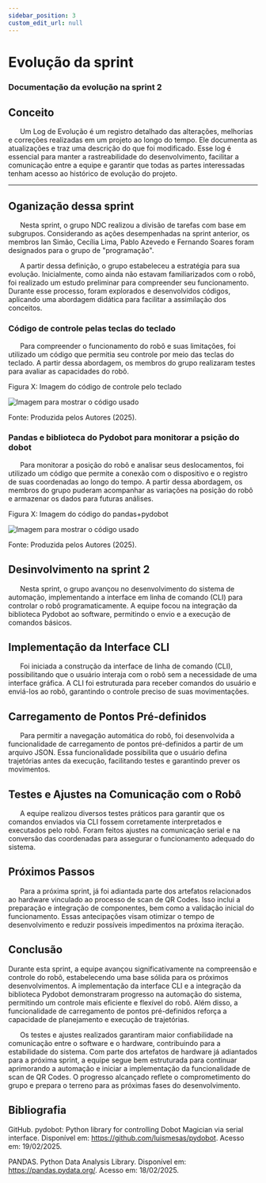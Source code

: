 ```yaml
---
sidebar_position: 3
custom_edit_url: null
---
```


# Evolução da sprint
### Documentação da evolução na sprint 2

## Conceito

&nbsp;&nbsp;&nbsp;&nbsp;&nbsp; Um Log de Evolução é um registro detalhado das alterações, melhorias e correções realizadas em um projeto ao longo do tempo. Ele documenta as atualizações e traz uma descrição do que foi modificado. Esse log é essencial para manter a rastreabilidade do desenvolvimento, facilitar a comunicação entre a equipe e garantir que todas as partes interessadas tenham acesso ao histórico de evolução do projeto.

---

## Oganização dessa sprint

&nbsp;&nbsp;&nbsp;&nbsp;&nbsp; Nesta sprint, o grupo NDC realizou a divisão de tarefas com base em subgrupos. Considerando as ações desempenhadas na sprint anterior, os membros Ian Simão, Cecília Lima, Pablo Azevedo e Fernando Soares foram designados para o grupo de "programação".

&nbsp;&nbsp;&nbsp;&nbsp;&nbsp; A partir dessa definição, o grupo estabeleceu a estratégia para sua evolução. Inicialmente, como ainda não estavam familiarizados com o robô, foi realizado um estudo preliminar para compreender seu funcionamento. Durante esse processo, foram explorados e desenvolvidos códigos, aplicando uma abordagem didática para facilitar a assimilação dos conceitos.

### Código de controle pelas teclas do teclado

&nbsp;&nbsp;&nbsp;&nbsp;&nbsp; Para compreender o funcionamento do robô e suas limitações, foi utilizado um código que permitia seu controle por meio das teclas do teclado. A partir dessa abordagem, os membros do grupo realizaram testes para avaliar as capacidades do robô.

<p style={{textAlign: 'center'}}>Figura X: Imagem do código de controle pelo teclado</p>
<div style={{margin: 25}}>
    <div style={{textAlign: 'center'}}>
        <img src={require("../../../../media/codigo/codeteclado.png").default} style={{width: 800}} alt="Imagem para mostrar o código usado" />
        <br />
    </div>
</div>
<p style={{textAlign: 'center'}}>Fonte: Produzida pelos Autores (2025). </p>

### Pandas e biblioteca do Pydobot para monitorar a psição do dobot

&nbsp;&nbsp;&nbsp;&nbsp;&nbsp; Para monitorar a posição do robô e analisar seus deslocamentos, foi utilizado um código que permite a conexão com o dispositivo e o registro de suas coordenadas ao longo do tempo. A partir dessa abordagem, os membros do grupo puderam acompanhar as variações na posição do robô e armazenar os dados para futuras análises.

<p style={{textAlign: 'center'}}>Figura X: Imagem do código do pandas+pydobot</p>
<div style={{margin: 25}}>
    <div style={{textAlign: 'center'}}>
        <img src={require("../../../../media/codigo/codeposi.png").default} style={{width: 800}} alt="Imagem para mostrar o código usado" />
        <br />
    </div>
</div>
<p style={{textAlign: 'center'}}>Fonte: Produzida pelos Autores (2025). </p>

## Desinvolvimento na sprint 2 

&nbsp;&nbsp;&nbsp;&nbsp;&nbsp; Nesta sprint, o grupo avançou no desenvolvimento do sistema de automação, implementando a interface em linha de comando (CLI) para controlar o robô programaticamente. A equipe focou na integração da biblioteca Pydobot ao software, permitindo o envio e a execução de comandos básicos.

## Implementação da Interface CLI 

&nbsp;&nbsp;&nbsp;&nbsp;&nbsp; Foi iniciada a construção da interface de linha de comando (CLI), possibilitando que o usuário interaja com o robô sem a necessidade de uma interface gráfica. A CLI foi estruturada para receber comandos do usuário e enviá-los ao robô, garantindo o controle preciso de suas movimentações.

## Carregamento de Pontos Pré-definidos

&nbsp;&nbsp;&nbsp;&nbsp;&nbsp; Para permitir a navegação automática do robô, foi desenvolvida a funcionalidade de carregamento de pontos pré-definidos a partir de um arquivo JSON. Essa funcionalidade possibilita que o usuário defina trajetórias antes da execução, facilitando testes e garantindo prever os movimentos.

## Testes e Ajustes na Comunicação com o Robô

&nbsp;&nbsp;&nbsp;&nbsp;&nbsp; A equipe realizou diversos testes práticos para garantir que os comandos enviados via CLI fossem corretamente interpretados e executados pelo robô. Foram feitos ajustes na comunicação serial e na conversão das coordenadas para assegurar o funcionamento adequado do sistema.

## Próximos Passos

&nbsp;&nbsp;&nbsp;&nbsp;&nbsp; Para a próxima sprint, já foi adiantada parte dos artefatos relacionados ao hardware vinculado ao processo de scan de QR Codes. Isso inclui a preparação e integração de componentes, bem como a validação inicial do funcionamento. Essas antecipações visam otimizar o tempo de desenvolvimento e reduzir possíveis impedimentos na próxima iteração.

## Conclusão

Durante esta sprint, a equipe avançou significativamente na compreensão e controle do robô, estabelecendo uma base sólida para os próximos desenvolvimentos. A implementação da interface CLI e a integração da biblioteca Pydobot demonstraram progresso na automação do sistema, permitindo um controle mais eficiente e flexível do robô. Além disso, a funcionalidade de carregamento de pontos pré-definidos reforça a capacidade de planejamento e execução de trajetórias.

      Os testes e ajustes realizados garantiram maior confiabilidade na comunicação entre o software e o hardware, contribuindo para a estabilidade do sistema. Com parte dos artefatos de hardware já adiantados para a próxima sprint, a equipe segue bem estruturada para continuar aprimorando a automação e iniciar a implementação da funcionalidade de scan de QR Codes. O progresso alcançado reflete o comprometimento do grupo e prepara o terreno para as próximas fases do desenvolvimento.

## Bibliografia

GitHub. pydobot: Python library for controlling Dobot Magician via serial interface. Disponível em: https://github.com/luismesas/pydobot. Acesso em: 19/02/2025.

PANDAS. Python Data Analysis Library. Disponível em: https://pandas.pydata.org/. Acesso em: 18/02/2025.